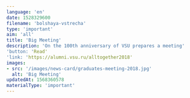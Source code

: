 ```yaml
---
language: 'en'
date: 1528329600
filename: 'bolshaya-vstrecha'
type: 'important'
aim: 'all'
title: 'Big Meeting'
description: 'On the 100th anniversary of VSU prepares a meeting'
'button: 'Read'
'link: 'https://alumni.vsu.ru/alltogether2018'
images:
- src: '/images/news-card/graduates-meeting-2018.jpg'
  alt: 'Big Meeting'
updatedAt: 1568360578
materialType: 'important'
---
```



